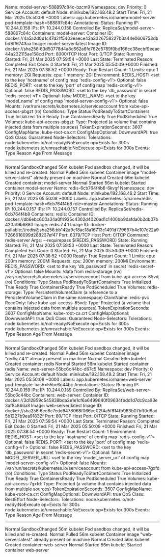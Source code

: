 Name:             model-server-588897c84c-bzcm9
Namespace:        dev
Priority:         0
Service Account:  default
Node:             minikube/192.168.49.2
Start Time:       Fri, 21 Mar 2025 05:50:08 +0000
Labels:           app.kubernetes.io/name=model-server
                  pod-template-hash=588897c84c
Annotations:      <none>
Status:           Running
IP:               10.244.0.158
IPs:
  IP:           10.244.0.158
Controlled By:  ReplicaSet/model-server-588897c84c
Containers:
  model-server:
    Container ID:   docker://4a5a2d0d1c47d21f5403eaece43a3326758227b3a44e0606753dbbd8ff6743aa
    Image:          model-server:latest
    Image ID:       docker://sha256:63d50778d4a8c662a6fe762e5789f0bd166cc38ecbf9eeae44a232115ae158cd
    Port:           8000/TCP
    Host Port:      0/TCP
    State:          Running
      Started:      Fri, 21 Mar 2025 07:59:54 +0000
    Last State:     Terminated
      Reason:       Completed
      Exit Code:    0
      Started:      Fri, 21 Mar 2025 05:50:09 +0000
      Finished:     Fri, 21 Mar 2025 07:38:52 +0000
    Ready:          True
    Restart Count:  1
    Limits:
      cpu:     1
      memory:  2Gi
    Requests:
      cpu:     1
      memory:  2Gi
    Environment:
      REDIS_HOST:      <set to the key 'hostname' of config map 'redis-config-v1'>           Optional: false
      REDIS_PORT:      <set to the key 'port' of config map 'redis-config-v1'>               Optional: false
      REDIS_PASSWORD:  <set to the key 'db_password' in secret 'redis-secret-v1'>            Optional: false
      MODEL_NAME:      <set to the key 'model_name' of config map 'model-server-config-v1'>  Optional: false
    Mounts:
      /var/run/secrets/kubernetes.io/serviceaccount from kube-api-access-pbgzt (ro)
Conditions:
  Type                        Status
  PodReadyToStartContainers   True 
  Initialized                 True 
  Ready                       True 
  ContainersReady             True 
  PodScheduled                True 
Volumes:
  kube-api-access-pbgzt:
    Type:                    Projected (a volume that contains injected data from multiple sources)
    TokenExpirationSeconds:  3607
    ConfigMapName:           kube-root-ca.crt
    ConfigMapOptional:       <nil>
    DownwardAPI:             true
QoS Class:                   Guaranteed
Node-Selectors:              <none>
Tolerations:                 node.kubernetes.io/not-ready:NoExecute op=Exists for 300s
                             node.kubernetes.io/unreachable:NoExecute op=Exists for 300s
Events:
  Type    Reason          Age   From     Message
  ----    ------          ----  ----     -------
  Normal  SandboxChanged  56m   kubelet  Pod sandbox changed, it will be killed and re-created.
  Normal  Pulled          56m   kubelet  Container image "model-server:latest" already present on machine
  Normal  Created         56m   kubelet  Created container: model-server
  Normal  Started         56m   kubelet  Started container model-server
Name:             redis-6cb764f4b8-6kvgf
Namespace:        dev
Priority:         0
Service Account:  default
Node:             minikube/192.168.49.2
Start Time:       Fri, 21 Mar 2025 05:50:08 +0000
Labels:           app.kubernetes.io/name=redis
                  pod-template-hash=6cb764f4b8
                  role=master
Annotations:      <none>
Status:           Running
IP:               10.244.0.157
IPs:
  IP:           10.244.0.157
Controlled By:  ReplicaSet/redis-6cb764f4b8
Containers:
  redis:
    Container ID:  docker://db6ebc600a34a0f4925c4302d4020ad1c1400bb9dafda0b2db07b420a19b6880
    Image:         redis:7.4.1
    Image ID:      docker-pullable://redis@sha256:bb142a9c18ac18a16713c1491d779697b4e107c22a97266616099d288237ef47
    Port:          6379/TCP
    Host Port:     0/TCP
    Command:
      redis-server
    Args:
      --requirepass
      $(REDIS_PASSWORD)
    State:          Running
      Started:      Fri, 21 Mar 2025 07:59:53 +0000
    Last State:     Terminated
      Reason:       Completed
      Exit Code:    0
      Started:      Fri, 21 Mar 2025 05:50:09 +0000
      Finished:     Fri, 21 Mar 2025 07:38:52 +0000
    Ready:          True
    Restart Count:  1
    Limits:
      cpu:     200m
      memory:  200Mi
    Requests:
      cpu:     200m
      memory:  200Mi
    Environment:
      REDIS_PASSWORD:  <set to the key 'db_password' in secret 'redis-secret-v1'>  Optional: false
    Mounts:
      /data from redis-storage (rw)
      /var/run/secrets/kubernetes.io/serviceaccount from kube-api-access-85vdj (ro)
Conditions:
  Type                        Status
  PodReadyToStartContainers   True 
  Initialized                 True 
  Ready                       True 
  ContainersReady             True 
  PodScheduled                True 
Volumes:
  redis-storage:
    Type:       PersistentVolumeClaim (a reference to a PersistentVolumeClaim in the same namespace)
    ClaimName:  redis-pvc
    ReadOnly:   false
  kube-api-access-85vdj:
    Type:                    Projected (a volume that contains injected data from multiple sources)
    TokenExpirationSeconds:  3607
    ConfigMapName:           kube-root-ca.crt
    ConfigMapOptional:       <nil>
    DownwardAPI:             true
QoS Class:                   Guaranteed
Node-Selectors:              <none>
Tolerations:                 node.kubernetes.io/not-ready:NoExecute op=Exists for 300s
                             node.kubernetes.io/unreachable:NoExecute op=Exists for 300s
Events:
  Type    Reason          Age   From     Message
  ----    ------          ----  ----     -------
  Normal  SandboxChanged  56m   kubelet  Pod sandbox changed, it will be killed and re-created.
  Normal  Pulled          56m   kubelet  Container image "redis:7.4.1" already present on machine
  Normal  Created         56m   kubelet  Created container: redis
  Normal  Started         56m   kubelet  Started container redis
Name:             web-server-55bc6c44bc-d67c5
Namespace:        dev
Priority:         0
Service Account:  default
Node:             minikube/192.168.49.2
Start Time:       Fri, 21 Mar 2025 05:50:08 +0000
Labels:           app.kubernetes.io/name=web-server
                  pod-template-hash=55bc6c44bc
Annotations:      <none>
Status:           Running
IP:               10.244.0.159
IPs:
  IP:           10.244.0.159
Controlled By:  ReplicaSet/web-server-55bc6c44bc
Containers:
  web-server:
    Container ID:   docker://3d12859c545838bda2e1e1cf6a6499640f09634fbdd1d7dc9ca93e3af8c866a8
    Image:          web-server:latest
    Image ID:       docker://sha256:6ee8c7edd8478068f066ce02f4a5f814fb983b07bff0d8ad5b1227b9ea91832f
    Port:           80/TCP
    Host Port:      0/TCP
    State:          Running
      Started:      Fri, 21 Mar 2025 07:59:54 +0000
    Last State:     Terminated
      Reason:       Completed
      Exit Code:    0
      Started:      Fri, 21 Mar 2025 05:50:09 +0000
      Finished:     Fri, 21 Mar 2025 07:38:54 +0000
    Ready:          True
    Restart Count:  1
    Environment:
      REDIS_HOST:        <set to the key 'hostname' of config map 'redis-config-v1'>                 Optional: false
      REDIS_PORT:        <set to the key 'port' of config map 'redis-config-v1'>                     Optional: false
      REDIS_PASSWORD:    <set to the key 'db_password' in secret 'redis-secret-v1'>                  Optional: false
      MODEL_SERVER_URL:  <set to the key 'model_server_url' of config map 'model-server-config-v1'>  Optional: false
    Mounts:
      /var/run/secrets/kubernetes.io/serviceaccount from kube-api-access-7gxfd (ro)
Conditions:
  Type                        Status
  PodReadyToStartContainers   True 
  Initialized                 True 
  Ready                       True 
  ContainersReady             True 
  PodScheduled                True 
Volumes:
  kube-api-access-7gxfd:
    Type:                    Projected (a volume that contains injected data from multiple sources)
    TokenExpirationSeconds:  3607
    ConfigMapName:           kube-root-ca.crt
    ConfigMapOptional:       <nil>
    DownwardAPI:             true
QoS Class:                   BestEffort
Node-Selectors:              <none>
Tolerations:                 node.kubernetes.io/not-ready:NoExecute op=Exists for 300s
                             node.kubernetes.io/unreachable:NoExecute op=Exists for 300s
Events:
  Type    Reason          Age   From     Message
  ----    ------          ----  ----     -------
  Normal  SandboxChanged  56m   kubelet  Pod sandbox changed, it will be killed and re-created.
  Normal  Pulled          56m   kubelet  Container image "web-server:latest" already present on machine
  Normal  Created         56m   kubelet  Created container: web-server
  Normal  Started         56m   kubelet  Started container web-server

